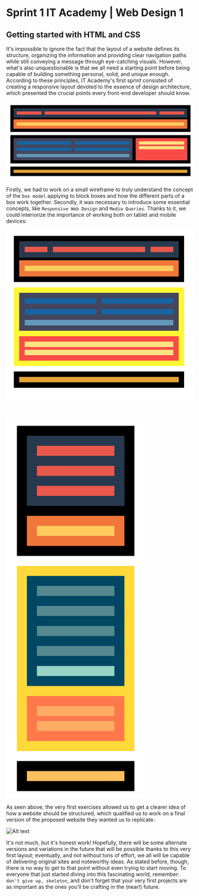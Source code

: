 # Sprint 1 IT Academy | Web Design 1


## Getting started with HTML and CSS

It's impossible to ignore the fact that the layout of a website defines its structure, organizing the information and providing clear navigation paths while still conveying a message through eye-catching visuals. However, what's also unquestionable is that we all need a starting point before being capable of building something personal, solid, and unique enough.
According to these principles, IT Academy's first sprint consisted of creating a responsive layout devoted to the essence of design architecture, which presented the crucial points every front-end developer should know.

![Alt text](https://github.com/JuditKaramazov/Sprint1/blob/d23b26cb501469bc2d152c59c88852ca0d69ea0d/Nivel%202/images/Screenshot-1.png)

Firstly, we had to work on a small wireframe to truly understand the concept of the `box model` applying to block boxes and how the different parts of a box work together. Secondly, it was necessary to introduce some essential concepts, like `Responsive Web Design` and `Media Queries`. Thanks to it, we could interiorize the importance of working both on tablet and mobile devices:

![Alt text](https://github.com/JuditKaramazov/Sprint1/blob/d23b26cb501469bc2d152c59c88852ca0d69ea0d/Nivel%202/images/Screenshot-2.png)

<br>

![Alt text](https://github.com/JuditKaramazov/Sprint1/blob/d23b26cb501469bc2d152c59c88852ca0d69ea0d/Nivel%202/images/Screenshot-3.png)

As seen above, the very first exercises allowed us to get a clearer idea of how a website should be structured, which qualified us to work on a final version of the proposed website they wanted us to replicate:

![Alt text](https://github.com/JuditKaramazov/Sprint1/blob/d23b26cb501469bc2d152c59c88852ca0d69ea0d/Nivel%202/images/Screenshot-4.png)

It's not much, but it's honest work! Hopefully, there will be some alternate versions and variations in the future that will be possible thanks to this very first layout; eventually, and not without tons of effort, we all will be capable of delivering original sites and noteworthy ideas. As stated before, though, there is no way to get to that point without even trying to start moving.
To everyone that just started diving into this fascinating world, remember: `don't give up, skeleton`, and don't forget that your very first projects are as important as the ones you'll be crafting in the (near!) future.
